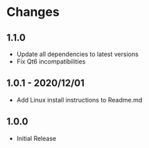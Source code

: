 # Changes
## 1.1.0
- Update all dependencies to latest versions
- Fix Qt6 incompatibilities

## 1.0.1 - 2020/12/01
- Add Linux install instructions to Readme.md

## 1.0.0
- Initial Release
